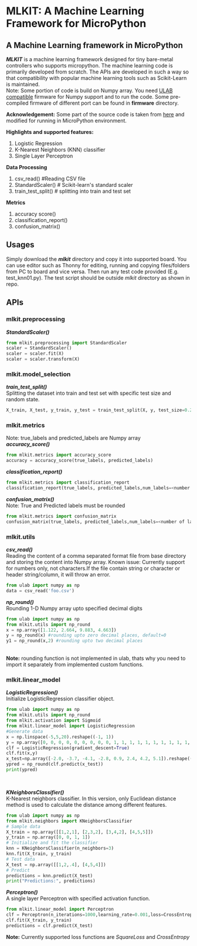 <meta name="google-site-verification" content="Q17v58M2kfbNl_NGiqbFudpkB8_i5R3Sq2AZsRRzDrI" /> <br>
# MLKIT: A Machine Learning Framework for MicroPython
## A Machine Learning framework in MicroPython
***MLKIT*** is a machine learning framework designed for tiny bare-metal controllers who supports micropython. The machine learning code is primarily developed from scratch. The APIs are developed in such a way so that compatibility with popular machine learning tools such as Scikit-Learn is maintained. <br>
Note: Some portion of code is build on Numpy array. You need [ULAB compatible](https://github.com/v923z/micropython-ulab) firmware for Numpy support and to run the code. Some pre-compiled firmware of different port can be found in **firmware** directory.<br>

**Acknowledgement:** Some part of the source code is taken from [here](https://github.com/patrickloeber/MLfromscratch) and modified for running in MicroPython environment.

**Highlights and supported features:** <br>
1. Logistic Regression
2. K-Nearest Neighbors (KNN) classifier
3. Single Layer Perceptron

**Data Processing**
1. csv_read() #Reading CSV file
2. StandardScaler() # Scikit-learn's standard scaler
3. train_test_split() # splitting into train and test set

**Metrics**
1. accuracy score()
2. classification_report()
3. confusion_matrix()

## Usages
Simply download the ***mlkit*** directory and copy it into supported board. You can use editor such as Thonny for editing, running and copying files/folders from PC to board and vice versa. Then run any test code provided (E.g. test_knn01.py). The test script should be outside *mlkit* directory as shown in repo.

## APIs
### mlkit.preprocessing
***StandardScaler()*** <br>
```python
from mlkit.preprocessing import StandardScaler
scaler = StandardScaler()
scaler = scaler.fit(X)
scaler = scaler.transform(X)
```
### mlkit.model_selection <br>
***train_test_split()*** <br>
Splitting the dataset into train and test set with specific test size and random state.<br>

```python
X_train, X_test, y_train, y_test = train_test_split(X, y, test_size=0.2, random_state=5)
```
### mlkit.metrics <br>
Note: true_labels and predicted_labels are Numpy array <br>
***accuracy_score()***
```python
from mlkit.metrics import accuracy_score
accuracy = accuracy_score(true_labels, predicted_labels)
```
***classification_report()***
```python
from mlkit.metrics import classification_report
classification_report(true_labels, predicted_labels,num_labels=<number of labels>)
```
***confusion_matrix()*** <br>
Note: True and Predicted labels must be rounded 
```python
from mlkit.metrics import confusion_matrix
confusion_matrix(true_labels, predicted_labels,num_labels=<number of labels>)
```
### mlkit.utils
***csv_read()*** <br>
Reading the content of a comma separated format file from base directory and storing the content into Numpy array. Known issue: Currently support for numbers only, not characters.If the file contain string or character or header string/column, it will throw an error. <br>
```python
from ulab import numpy as np
data = csv_read('foo.csv')
```
***np_round()*** <br>
Rounding 1-D Numpy array upto specified decimal digits
<br>
```python
from ulab import numpy as np
from mlkit.utils import np_round
x = np.array([1.122, 2.664, 9.883, 4.663])
y = np_round(x) #rounding upto zero decimal places, default=0
y1 = np_round(x,2) #rounding upto two decimal places
```
<br>**Note:** rounding function is not implemented in ulab, thats why you need to import it separately from implemented custom functions.<br>
### mlkit.linear_model
***LogisticRegression()*** <br>
Initialize LogisticRegression classifier object. <br>

```python
from ulab import numpy as np
from mlkit.utils import np_round
from mlkit.activation import Sigmoid
from mlkit.linear_model import LogisticRegression
#Generate data
x = np.linspace(-5,5,20).reshape((-1, 1))
y = np.array([0, 0, 0, 0, 0, 0, 0, 0, 0, 1, 1, 1, 1, 1, 1, 1, 1, 1, 1, 1])
clf = LogisticRegression(gradient_descent=True)
clf.fit(x,y)
x_test=np.array([-2.0, -3.7, -4.1, -2.8, 0.9, 2.4, 4.2, 5.1]).reshape((-1,1))
ypred = np_round(clf.predict(x_test))
print(ypred)
```
<br>

***KNeighborsClassifier()*** <br>
K-Nearest neighbors classifier. In this version, only Euclidean distance method is used to calculate the distance among different features.<br>
```python
from ulab import numpy as np
from mlkit.neighbors import KNeighborsClassifier
# Sample data
X_train = np.array([[1,2,1], [2,3,2], [3,4,2], [4,5,5]])
y_train = np.array([0, 0, 1, 1])
# Initialize and fit the classifier
knn = KNeighborsClassifier(n_neighbors=3)
knn.fit(X_train, y_train)
# Test data
X_test = np.array([[1,2,.4], [4,5,4]])
# Predict
predictions = knn.predict(X_test)
print("Predictions:", predictions)
```
***Perceptron()*** <br>
A single layer Perceptron with specified activation function.<br>
```python
from mlkit.linear_model import Perceptron
clf = Perceptron(n_iterations=1000,learning_rate=0.001,loss=CrossEntropy,activation_function=Sigmoid)
clf.fit(X_train, y_train)
predictions = clf.predict(X_test)
```
**Note:** Currently supported loss functions are *SquareLoss* and *CrossEntropy* <br>
